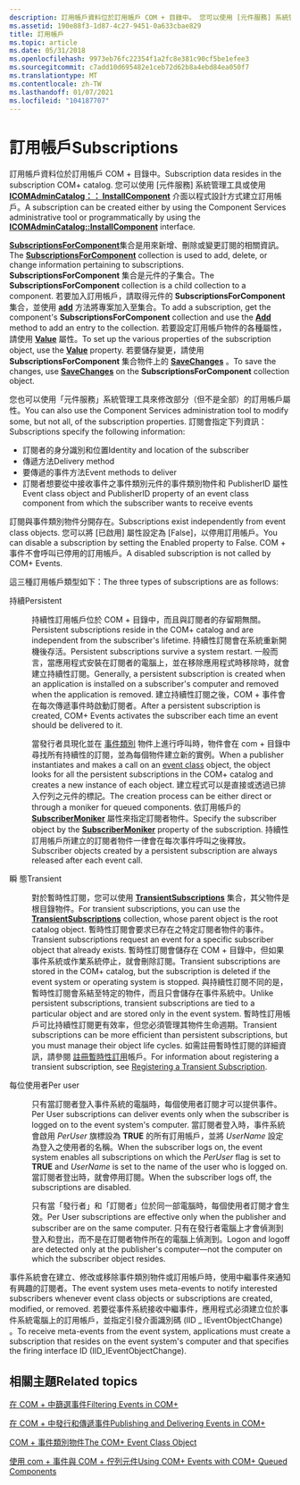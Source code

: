 ```yaml
---
description: 訂用帳戶資料位於訂用帳戶 COM + 目錄中。 您可以使用 [元件服務] 系統管理工具或使用 ICOMAdminCatalog：： InstallComponent 介面以程式設計方式建立訂用帳戶。
ms.assetid: 190e88f3-1d87-4c27-9451-0a633cbae829
title: 訂用帳戶
ms.topic: article
ms.date: 05/31/2018
ms.openlocfilehash: 9973eb76fc22354f1a2fc8e381c90cf5be1efee3
ms.sourcegitcommit: c7add10d695482e1ceb72d62b8a4ebd84ea050f7
ms.translationtype: MT
ms.contentlocale: zh-TW
ms.lasthandoff: 01/07/2021
ms.locfileid: "104187707"
---
```

# <a name="subscriptions"></a><span data-ttu-id="9b839-104">訂用帳戶</span><span class="sxs-lookup"><span data-stu-id="9b839-104">Subscriptions</span></span>

<span data-ttu-id="9b839-105">訂用帳戶資料位於訂用帳戶 COM + 目錄中。</span><span class="sxs-lookup"><span data-stu-id="9b839-105">Subscription data resides in the subscription COM+ catalog.</span></span> <span data-ttu-id="9b839-106">您可以使用 [元件服務] 系統管理工具或使用 [**ICOMAdminCatalog：： InstallComponent**](/windows/desktop/api/ComAdmin/nf-comadmin-icomadmincatalog-installcomponent) 介面以程式設計方式建立訂用帳戶。</span><span class="sxs-lookup"><span data-stu-id="9b839-106">A subscription can be created either by using the Component Services administrative tool or programmatically by using the [**ICOMAdminCatalog::InstallComponent**](/windows/desktop/api/ComAdmin/nf-comadmin-icomadmincatalog-installcomponent) interface.</span></span>

<span data-ttu-id="9b839-107">[**SubscriptionsForComponent**](subscriptionsforcomponent.md)集合是用來新增、刪除或變更訂閱的相關資訊。</span><span class="sxs-lookup"><span data-stu-id="9b839-107">The [**SubscriptionsForComponent**](subscriptionsforcomponent.md) collection is used to add, delete, or change information pertaining to subscriptions.</span></span> <span data-ttu-id="9b839-108">**SubscriptionsForComponent** 集合是元件的子集合。</span><span class="sxs-lookup"><span data-stu-id="9b839-108">The **SubscriptionsForComponent** collection is a child collection to a component.</span></span> <span data-ttu-id="9b839-109">若要加入訂用帳戶，請取得元件的 **SubscriptionsForComponent** 集合，並使用 [**add**](/windows/desktop/api/ComAdmin/nf-comadmin-icatalogcollection-add) 方法將專案加入至集合。</span><span class="sxs-lookup"><span data-stu-id="9b839-109">To add a subscription, get the component's **SubscriptionsForComponent** collection and use the [**Add**](/windows/desktop/api/ComAdmin/nf-comadmin-icatalogcollection-add) method to add an entry to the collection.</span></span> <span data-ttu-id="9b839-110">若要設定訂用帳戶物件的各種屬性，請使用 [**Value**](/windows/desktop/api/ComAdmin/nf-comadmin-icatalogobject-get_value) 屬性。</span><span class="sxs-lookup"><span data-stu-id="9b839-110">To set up the various properties of the subscription object, use the [**Value**](/windows/desktop/api/ComAdmin/nf-comadmin-icatalogobject-get_value) property.</span></span> <span data-ttu-id="9b839-111">若要儲存變更，請使用 **SubscriptionsForComponent** 集合物件上的 [**SaveChanges**](/windows/desktop/api/ComAdmin/nf-comadmin-icatalogcollection-savechanges) 。</span><span class="sxs-lookup"><span data-stu-id="9b839-111">To save the changes, use [**SaveChanges**](/windows/desktop/api/ComAdmin/nf-comadmin-icatalogcollection-savechanges) on the **SubscriptionsForComponent** collection object.</span></span>

<span data-ttu-id="9b839-112">您也可以使用「元件服務」系統管理工具來修改部分（但不是全部）的訂用帳戶屬性。</span><span class="sxs-lookup"><span data-stu-id="9b839-112">You can also use the Component Services administration tool to modify some, but not all, of the subscription properties.</span></span> <span data-ttu-id="9b839-113">訂閱會指定下列資訊：</span><span class="sxs-lookup"><span data-stu-id="9b839-113">Subscriptions specify the following information:</span></span>

-   <span data-ttu-id="9b839-114">訂閱者的身分識別和位置</span><span class="sxs-lookup"><span data-stu-id="9b839-114">Identity and location of the subscriber</span></span>
-   <span data-ttu-id="9b839-115">傳遞方法</span><span class="sxs-lookup"><span data-stu-id="9b839-115">Delivery method</span></span>
-   <span data-ttu-id="9b839-116">要傳遞的事件方法</span><span class="sxs-lookup"><span data-stu-id="9b839-116">Event methods to deliver</span></span>
-   <span data-ttu-id="9b839-117">訂閱者想要從中接收事件之事件類別元件的事件類別物件和 PublisherID 屬性</span><span class="sxs-lookup"><span data-stu-id="9b839-117">Event class object and PublisherID property of an event class component from which the subscriber wants to receive events</span></span>

<span data-ttu-id="9b839-118">訂閱與事件類別物件分開存在。</span><span class="sxs-lookup"><span data-stu-id="9b839-118">Subscriptions exist independently from event class objects.</span></span> <span data-ttu-id="9b839-119">您可以將 [已啟用] 屬性設定為 [False]，以停用訂用帳戶。</span><span class="sxs-lookup"><span data-stu-id="9b839-119">You can disable a subscription by setting the Enabled property to False.</span></span> <span data-ttu-id="9b839-120">COM + 事件不會呼叫已停用的訂用帳戶。</span><span class="sxs-lookup"><span data-stu-id="9b839-120">A disabled subscription is not called by COM+ Events.</span></span>

<span data-ttu-id="9b839-121">這三種訂用帳戶類型如下：</span><span class="sxs-lookup"><span data-stu-id="9b839-121">The three types of subscriptions are as follows:</span></span>

<dl> <dt>

<span data-ttu-id="9b839-122"><span id="Persistent"></span><span id="persistent"></span><span id="PERSISTENT"></span>持續</span><span class="sxs-lookup"><span data-stu-id="9b839-122"><span id="Persistent"></span><span id="persistent"></span><span id="PERSISTENT"></span>Persistent</span></span>
</dt> <dd>

<span data-ttu-id="9b839-123">持續性訂用帳戶位於 COM + 目錄中，而且與訂閱者的存留期無關。</span><span class="sxs-lookup"><span data-stu-id="9b839-123">Persistent subscriptions reside in the COM+ catalog and are independent from the subscriber's lifetime.</span></span> <span data-ttu-id="9b839-124">持續性訂閱會在系統重新開機後存活。</span><span class="sxs-lookup"><span data-stu-id="9b839-124">Persistent subscriptions survive a system restart.</span></span> <span data-ttu-id="9b839-125">一般而言，當應用程式安裝在訂閱者的電腦上，並在移除應用程式時移除時，就會建立持續性訂閱。</span><span class="sxs-lookup"><span data-stu-id="9b839-125">Generally, a persistent subscription is created when an application is installed on a subscriber's computer and removed when the application is removed.</span></span> <span data-ttu-id="9b839-126">建立持續性訂閱之後，COM + 事件會在每次傳遞事件時啟動訂閱者。</span><span class="sxs-lookup"><span data-stu-id="9b839-126">After a persistent subscription is created, COM+ Events activates the subscriber each time an event should be delivered to it.</span></span>

<span data-ttu-id="9b839-127">當發行者具現化並在 [事件類別](the-com--event-class-object.md) 物件上進行呼叫時，物件會在 com + 目錄中尋找所有持續性的訂閱，並為每個物件建立新的實例。</span><span class="sxs-lookup"><span data-stu-id="9b839-127">When a publisher instantiates and makes a call on an [event class](the-com--event-class-object.md) object, the object looks for all the persistent subscriptions in the COM+ catalog and creates a new instance of each object.</span></span> <span data-ttu-id="9b839-128">建立程式可以是直接或透過已排入佇列之元件的標記。</span><span class="sxs-lookup"><span data-stu-id="9b839-128">The creation process can be either direct or through a moniker for queued components.</span></span> <span data-ttu-id="9b839-129">依訂用帳戶的 [**SubscriberMoniker**](subscriptionsforcomponent.md) 屬性來指定訂閱者物件。</span><span class="sxs-lookup"><span data-stu-id="9b839-129">Specify the subscriber object by the [**SubscriberMoniker**](subscriptionsforcomponent.md) property of the subscription.</span></span> <span data-ttu-id="9b839-130">持續性訂用帳戶所建立的訂閱者物件一律會在每次事件呼叫之後釋放。</span><span class="sxs-lookup"><span data-stu-id="9b839-130">Subscriber objects created by a persistent subscription are always released after each event call.</span></span>

</dd> <dt>

<span data-ttu-id="9b839-131"><span id="Transient"></span><span id="transient"></span><span id="TRANSIENT"></span>瞬 態</span><span class="sxs-lookup"><span data-stu-id="9b839-131"><span id="Transient"></span><span id="transient"></span><span id="TRANSIENT"></span>Transient</span></span>
</dt> <dd>

<span data-ttu-id="9b839-132">對於暫時性訂閱，您可以使用 [**TransientSubscriptions**](transientsubscriptions.md) 集合，其父物件是根目錄物件。</span><span class="sxs-lookup"><span data-stu-id="9b839-132">For transient subscriptions, you can use the [**TransientSubscriptions**](transientsubscriptions.md) collection, whose parent object is the root catalog object.</span></span> <span data-ttu-id="9b839-133">暫時性訂閱會要求已存在之特定訂閱者物件的事件。</span><span class="sxs-lookup"><span data-stu-id="9b839-133">Transient subscriptions request an event for a specific subscriber object that already exists.</span></span> <span data-ttu-id="9b839-134">暫時性訂閱會儲存在 COM + 目錄中，但如果事件系統或作業系統停止，就會刪除訂閱。</span><span class="sxs-lookup"><span data-stu-id="9b839-134">Transient subscriptions are stored in the COM+ catalog, but the subscription is deleted if the event system or operating system is stopped.</span></span> <span data-ttu-id="9b839-135">與持續性訂閱不同的是，暫時性訂閱會系結至特定的物件，而且只會儲存在事件系統中。</span><span class="sxs-lookup"><span data-stu-id="9b839-135">Unlike persistent subscriptions, transient subscriptions are tied to a particular object and are stored only in the event system.</span></span> <span data-ttu-id="9b839-136">暫時性訂用帳戶可比持續性訂閱更有效率，但您必須管理其物件生命週期。</span><span class="sxs-lookup"><span data-stu-id="9b839-136">Transient subscriptions can be more efficient than persistent subscriptions, but you must manage their object life cycles.</span></span> <span data-ttu-id="9b839-137">如需註冊暫時性訂閱的詳細資訊，請參閱 [註冊暫時性訂用](registering-a-transient-subscription.md)帳戶。</span><span class="sxs-lookup"><span data-stu-id="9b839-137">For information about registering a transient subscription, see [Registering a Transient Subscription](registering-a-transient-subscription.md).</span></span>

</dd> <dt>

<span data-ttu-id="9b839-138"><span id="Per_user"></span><span id="per_user"></span><span id="PER_USER"></span>每位使用者</span><span class="sxs-lookup"><span data-stu-id="9b839-138"><span id="Per_user"></span><span id="per_user"></span><span id="PER_USER"></span>Per user</span></span>
</dt> <dd>

<span data-ttu-id="9b839-139">只有當訂閱者登入事件系統的電腦時，每個使用者訂閱才可以提供事件。</span><span class="sxs-lookup"><span data-stu-id="9b839-139">Per User subscriptions can deliver events only when the subscriber is logged on to the event system's computer.</span></span> <span data-ttu-id="9b839-140">當訂閱者登入時，事件系統會啟用 *PerUser* 旗標設為 **TRUE** 的所有訂用帳戶，並將 *UserName* 設定為登入之使用者的名稱。</span><span class="sxs-lookup"><span data-stu-id="9b839-140">When the subscriber logs on, the event system enables all subscriptions on which the *PerUser* flag is set to **TRUE** and *UserName* is set to the name of the user who is logged on.</span></span> <span data-ttu-id="9b839-141">當訂閱者登出時，就會停用訂閱。</span><span class="sxs-lookup"><span data-stu-id="9b839-141">When the subscriber logs off, the subscriptions are disabled.</span></span>

<span data-ttu-id="9b839-142">只有當「發行者」和「訂閱者」位於同一部電腦時，每個使用者訂閱才會生效。</span><span class="sxs-lookup"><span data-stu-id="9b839-142">Per User subscriptions are effective only when the publisher and subscriber are on the same computer.</span></span> <span data-ttu-id="9b839-143">只有在發行者電腦上才會偵測到登入和登出，而不是在訂閱者物件所在的電腦上偵測到。</span><span class="sxs-lookup"><span data-stu-id="9b839-143">Logon and logoff are detected only at the publisher's computer—not the computer on which the subscriber object resides.</span></span>

</dd> </dl>

<span data-ttu-id="9b839-144">事件系統會在建立、修改或移除事件類別物件或訂用帳戶時，使用中繼事件來通知有興趣的訂閱者。</span><span class="sxs-lookup"><span data-stu-id="9b839-144">The event system uses meta-events to notify interested subscribers whenever event class objects or subscriptions are created, modified, or removed.</span></span> <span data-ttu-id="9b839-145">若要從事件系統接收中繼事件，應用程式必須建立位於事件系統電腦上的訂用帳戶，並指定引發介面識別碼 (IID \_ IEventObjectChange) 。</span><span class="sxs-lookup"><span data-stu-id="9b839-145">To receive meta-events from the event system, applications must create a subscription that resides on the event system's computer and that specifies the firing interface ID (IID\_IEventObjectChange).</span></span>

## <a name="related-topics"></a><span data-ttu-id="9b839-146">相關主題</span><span class="sxs-lookup"><span data-stu-id="9b839-146">Related topics</span></span>

<dl> <dt>

[<span data-ttu-id="9b839-147">在 COM + 中篩選事件</span><span class="sxs-lookup"><span data-stu-id="9b839-147">Filtering Events in COM+</span></span>](filtering-events-in-com-.md)
</dt> <dt>

[<span data-ttu-id="9b839-148">在 COM + 中發行和傳遞事件</span><span class="sxs-lookup"><span data-stu-id="9b839-148">Publishing and Delivering Events in COM+</span></span>](publishing-and-delivering-events-in-com-.md)
</dt> <dt>

[<span data-ttu-id="9b839-149">COM + 事件類別物件</span><span class="sxs-lookup"><span data-stu-id="9b839-149">The COM+ Event Class Object</span></span>](the-com--event-class-object.md)
</dt> <dt>

[<span data-ttu-id="9b839-150">使用 com + 事件與 COM + 佇列元件</span><span class="sxs-lookup"><span data-stu-id="9b839-150">Using COM+ Events with COM+ Queued Components</span></span>](using-com--events-with-com--queued-components.md)
</dt> </dl>

 

 



